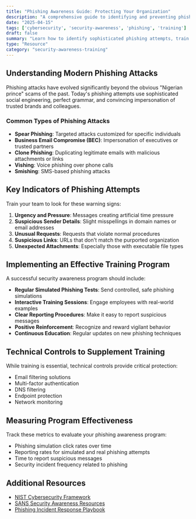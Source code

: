 ```yaml
---
title: "Phishing Awareness Guide: Protecting Your Organization"
description: "A comprehensive guide to identifying and preventing phishing attacks in your organization."
date: "2025-04-15"
tags: ['cybersecurity', 'security-awareness', 'phishing', 'training']
draft: false
summary: "Learn how to identify sophisticated phishing attempts, train employees on security best practices, and implement technical controls to protect your organization."
type: "Resource"
category: "security-awareness-training"
---
```


## Understanding Modern Phishing Attacks

Phishing attacks have evolved significantly beyond the obvious "Nigerian prince" scams of the past. Today's phishing attempts use sophisticated social engineering, perfect grammar, and convincing impersonation of trusted brands and colleagues.

### Common Types of Phishing Attacks

- **Spear Phishing**: Targeted attacks customized for specific individuals
- **Business Email Compromise (BEC)**: Impersonation of executives or trusted partners
- **Clone Phishing**: Duplicating legitimate emails with malicious attachments or links
- **Vishing**: Voice phishing over phone calls
- **Smishing**: SMS-based phishing attacks

## Key Indicators of Phishing Attempts

Train your team to look for these warning signs:

1. **Urgency and Pressure**: Messages creating artificial time pressure
2. **Suspicious Sender Details**: Slight misspellings in domain names or email addresses
3. **Unusual Requests**: Requests that violate normal procedures
4. **Suspicious Links**: URLs that don't match the purported organization
5. **Unexpected Attachments**: Especially those with executable file types

## Implementing an Effective Training Program

A successful security awareness program should include:

- **Regular Simulated Phishing Tests**: Send controlled, safe phishing simulations
- **Interactive Training Sessions**: Engage employees with real-world examples
- **Clear Reporting Procedures**: Make it easy to report suspicious messages
- **Positive Reinforcement**: Recognize and reward vigilant behavior
- **Continuous Education**: Regular updates on new phishing techniques

## Technical Controls to Supplement Training

While training is essential, technical controls provide critical protection:

- Email filtering solutions
- Multi-factor authentication
- DNS filtering
- Endpoint protection
- Network monitoring

## Measuring Program Effectiveness

Track these metrics to evaluate your phishing awareness program:

- Phishing simulation click rates over time
- Reporting rates for simulated and real phishing attempts
- Time to report suspicious messages
- Security incident frequency related to phishing

## Additional Resources

- [NIST Cybersecurity Framework](https://www.nist.gov/cyberframework)
- [SANS Security Awareness Resources](https://www.sans.org/security-awareness-training/resources)
- [Phishing Incident Response Playbook](/resources/incident-response-playbooks/phishing-response)
